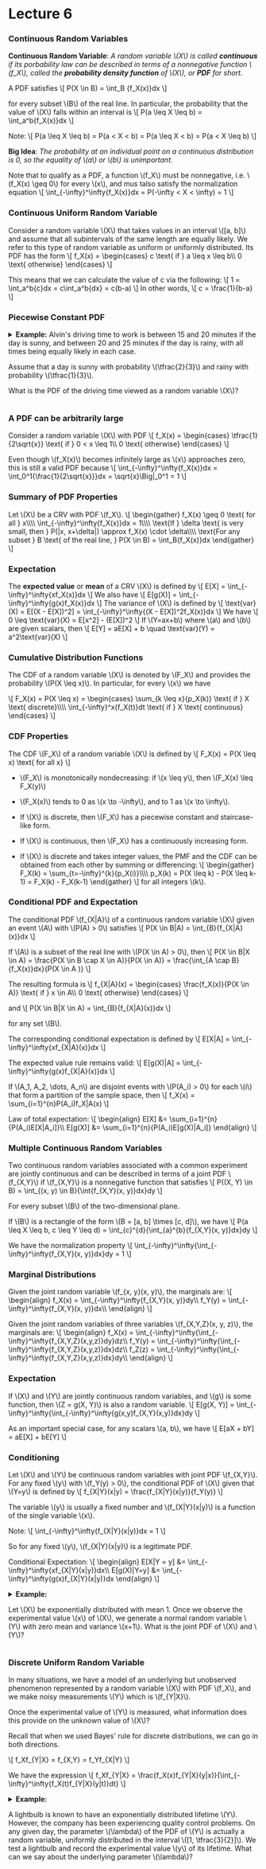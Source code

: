 # Lecture 6

### Continuous Random Variables

<div class="def">

**Continuous Random Variable**: *A random variable \\(X\\) is called **continuous** if its porbability law can be described in terms of a nonnegative function \\(f_X\\), called the **probability density function** of \\(X\\), or **PDF** for short.*
</div>

A PDF satisfies
\\[
    P(X \in B) = \int_B {f_X(x)}dx
\\]

for every subset \\(B\\) of the real line. In particular, the probability that the value of \\(X\\) falls within an interval is
\\[
    P(a \leq X \leq b) = \int_a^b{f_X(x)}dx
\\]

Note:
\\[
    P(a \leq X \leq b) = P(a < X < b) = P(a \leq X < b) = P(a < X \leq b)
\\]
<div class="idea">

**Big Idea**: *The probability at an individual point on a continuous distribution is 0, so the equality of \\(a\\) or \\(b\\) is unimportant.*
</div>


Note that to qualify as a PDF, a function \\(f_X\\) must be nonnegative, i.e. \\(f_X(x) \geq 0\\) for every \\(x\\), and mus talso satisfy the normalization equation
\\[
    \int_{-\infty}^\infty{f_X(x)}dx = P(-\infty < X < \infty) = 1
\\]

### Continuous Uniform Random Variable

Consider a random variable \\(X\\) that takes values in an interval \\([a, b]\\) and assume that all subintervals of the same length are equally likely. We refer to this type of random variable as uniform or uniformly distributed. Its PDF has the form
\\[
    f_X(x) =
    \\begin{cases}
        c \text{ if } a \leq x \leq b\\\\
        0 \text{ otherwise}
    \\end{cases}
\\]

This means that we can calculate the value of c via the following:
\\[
    1 = \int_a^b{c}dx = c\int_a^b{dx} = c(b-a)
\\]
In other words,
\\[
    c = \frac{1}{b-a}
\\]

### Piecewise Constant PDF

<div class="ex">
<details>
<summary>
<strong>Example:</strong> Alvin's driving time to work is between 15 and 20 minutes if the day is sunny, and between 20 and 25 minutes if the day is rainy, with all times being equally likely in each case.

Assume that a day is sunny with probability \\(\tfrac{2}{3}\\) and rainy with probability \\(\tfrac{1}{3}\\).

What is the PDF of the driving time viewed as a random variable \\(X\\)?
</summary>

We interpret the statement that "all times are equally likely" in the sunny and rainy cases to mean that the PDF of \\(X\\) is constant in each of the intervals \\([15, 20]\\) and \\([20, 25]\\).

Furthermore, since these two intervals contain all possible driving times, the PDF should be zero everywhere else.

\\[
    f_X(x) =
    \\begin{cases}
        c_1 \text{ if } 15 \leq x \leq 20\\\\
        c_2 \text{ if } 20 \leq x \leq 25\\\\
        0 \text{ otherwise}
    \\end{cases}
\\]

where \\(c_1, c_2\\) are some constants.

We can determine these constants by using the probabilities of a sunny and of a rainy day.

\\[
    \\begin{align}
        \frac{2}{3} &= P(\text{sunny day}) = \int_{15}^{20}{f_X(x)}dx = \int_{15}^{20}{c_1}dx = 5c_1\\\\
        \frac{1}{3} &= P(\text{rainy day}) = \int_{20}^{25}{f_X(x)}dx = \int_{20}^{25}{c_2}dx = 5c_2\\\\ 
    \\end{align}
\\]

So that
\\[
    c_1 = \frac{2}{15}\quad c_2 = \frac{1}{15}
\\]


</details>
</div>

### A PDF can be arbitrarily large

Consider a random variable \\(X\\) with PDF
\\[
    f_X(x) = 
    \\begin{cases}
        \tfrac{1}{2\sqrt{x}} \text{ if } 0 < x \leq 1\\\\
        0 \text{ otherwise}
    \\end{cases}
\\]

Even though \\(f_X(x)\\) becomes infinitely large as \\(x\\) approaches zero, this is still a valid PDF because
\\[
    \int_{-\infty}^\infty{f_X(x)}dx = \int_0^1{\frac{1}{2\sqrt{x}}}dx = \sqrt{x}\Big|_0^1 = 1
\\]

### Summary of PDF Properties

Let \\(X\\) be a CRV with PDF \\(f_X\\).
\\[
    \\begin{gather}
        f_X(x) \geq 0 \text{ for all } x\\\\\\\\
        \int_{-\infty}^\infty{f_X(x)}dx = 1\\\\\\\\
        \text{If } \delta \text{ is very small, then } P(|x, x+\delta|) \approx f_X(x) \cdot \delta\\\\\\\\
        \text{For any subset } B \text{ of the real line, } P(X \in B) = \int_B{f_X(x)}dx
    \\end{gather}
\\]

### Expectation

The **expected value** or **mean** of a CRV \\(X\\) is defined by
\\[
    E[X] = \int_{-\infty}^\infty{xf_X(x)}dx
\\]
We also have
\\[
    E[g(X)] = \int_{-\infty}^\infty{g(x)f_X(x)}dx
\\]
The variance of \\(X\\) is defined by
\\[
    \text{var}(X) = E[(X - E[X])^2] = \int_{-\infty}^\infty{(X - E[X])^2f_X(x)}dx
\\]
We have
\\[
    0 \leq \text{var}(X) = E[x^2] - (E[X])^2
\\]
If \\(Y=ax+b\\) where \\(a\\) and \\(b\\) are given scalars, then
\\[
    E[Y] = aE[X] + b \quad \text{var}(Y) = a^2\text{var}(X)
\\]

### Cumulative Distribution Functions

The CDF of a random variable \\(X\\) is denoted by \\(F_X\\) and provides the probability \\(P(X \leq x)\\). In particular, for every \\(x\\) we have

\\[
    F_X(x) = P(X \leq x) = 
    \\begin{cases}
        \sum_{k \leq x}{p_X(k)} \text{ if } X \text{ discrete}\\\\\\\\
        \int_{-\infty}^x{f_X(t)}dt \text{ if } X \text{ continuous}
    \\end{cases}
\\]

### CDF Properties

The CDF \\(F_X\\) of a random variable \\(X\\) is defined by
\\[
    F_X(x) = P(X \leq x) \text{ for all x}
\\]
* \\(F_X\\) is monotonically nondecreasing: if \\(x \leq y\\), then \\(F_X(x) \leq F_X(y)\\)

* \\(F_X(x)\\) tends to 0 as \\(x \to -\infty\\), and to 1 as \\(x \to \infty\\).

* If \\(X\\) is discrete, then \\(F_X\\) has a piecewise constant and staircase-like form.

* If \\(X\\) is continuous, then \\(F_X\\) has a continuously increasing form.

* If \\(X\\) is discrete and takes integer values, the PMF and the CDF can be obtained from each other by summing or differencing:
\\[
    \\begin{gather}
        F_X(k) = \sum_{t=-\infty}^{k}{p_X(i)}\\\\\\\\
        p_X(k) = P(X \leq k) - P(X \leq k-1) = F_X(k) - F_X(k-1)
    \\end{gather}
\\]
for all integers \\(k\\).

### Conditional PDF and Expectation

The conditional PDF \\(f_{X|A}\\) of a continuous random variable \\(X\\) given an event \\(A\\) with \\(P(A) > 0\\) satisfies
\\[
    P(X \in B|A) = \int_{B}{f_{X|A}(x)}dx
\\]

If \\(A\\) is a subset of the real line with \\(P(X \in A) > 0\\), then
\\[
    P(X \in B|X \in A) = \frac{P(X \in B \cap X \in A)}{P(X \in A)} = \frac{\int_{A \cap B}{f_X(x)}dx}{P(X \in A )}
\\]

The resulting formula is
\\[
    f_{X|A}(x) = 
    \\begin{cases}
        \frac{f_X(x)}{P(X \in A)} \text{ if } x \in A\\\\
        0 \text{ otherwise}
    \\end{cases}
\\]

and
\\[
    P(X \in B|X \in A) = \int_{B}{f_{X|A}(x)}dx
\\]

for any set \\(B\\).

The corresponding conditional expectation is defined by
\\[
    E[X|A] = \int_{-\infty}^\infty{xf_{X|A}(x)}dx
\\]

The expected value rule remains valid:
\\[
    E[g(X)|A] = \int_{-\infty}^\infty{g(x)f_{X|A}(x)}dx
\\]

If \\(A_1, A_2, \dots, A_n\\) are disjoint events with \\(P(A_i) > 0\\) for each \\(i\\) that form a partition of the sample space, then
\\[
    f_X(x) = \sum_{i=1}^{n}P(A_i)f_X|A(x)
\\]

Law of total expectation:
\\[
    \\begin{align}
        E[X] &= \sum_{i=1}^{n}{P(A_i)E[X|A_i]}\\\\
        E[g(X)] &= \sum_{i=1}^{n}{P(A_i)E[g(X)|A_i]}
    \\end{align}
\\]

### Multiple Continuous Random Variables

Two continuous random variables associated with a common experiment are jointly continuous and can be described in terms of a joint PDF \\(f_{X,Y}\\) if \\(f_{X,Y}\\) is a nonnegative function that satisfies
\\[
    P((X, Y) \in B) = \int_{(x, y) \in B}{\int{f_{X,Y}(x, y)}dx}dy
\\]

For every subset \\(B\\) of the two-dimensional plane.

If \\(B\\) is a rectangle of the form \\(B = [a, b] \times [c, d]\\), we have
\\[
    P(a \leq X \leq b, c \leq Y \leq d) = \int_{c}^{d}{\int_{a}^{b}{f_{X,Y}(x, y)}dx}dy
\\]

We have the normalization property
\\[
    \int_{-\infty}^\infty{\int_{-\infty}^\infty{f_{X,Y}(x, y)}dx}dy = 1
\\]

### Marginal Distributions

Given the joint random variable \\(f_{x, y}(x, y)\\), the marginals are:
\\[
    \\begin{align}
        f_X(x) = \int_{-\infty}^\infty{f_{X,Y}(x, y)}dy\\\\
        f_Y(y) = \int_{-\infty}^\infty{f_{X,Y}(x, y)}dx\\\\
    \\end{align}
\\]

Given the joint random variables of three variables \\(f_{X,Y,Z}(x, y, z)\\), the marginals are:
\\[
    \\begin{align}
        f_X(x) = \int_{-\infty}^\infty{\int_{-\infty}^\infty{f_{X,Y,Z}(x,y,z)}dy}dz\\\\
        f_Y(y) = \int_{-\infty}^\infty{\int_{-\infty}^\infty{f_{X,Y,Z}(x,y,z)}dx}dz\\\\
        f_Z(z) = \int_{-\infty}^\infty{\int_{-\infty}^\infty{f_{X,Y,Z}(x,y,z)}dx}dy\\\\
    \\end{align}
\\]

### Expectation

If \\(X\\) and \\(Y\\) are jointly continuous random variables, and \\(g\\) is some function, then \\(Z = g(X, Y)\\) is also a random variable.
\\[
    E[g(X, Y)] = \int_{-\infty}^\infty{\int_{-\infty}^\infty{g(x,y)f_{X,Y}(x,y)}dx}dy
\\]

As an important special case, for any scalars \\(a, b\\), we have
\\[
    E[aX + bY] = aE[X] + bE[Y]
\\]

### Conditioning

Let \\(X\\) and \\(Y\\) be continuous random variables with joint PDF \\(f_{X,Y}\\). For any fixed \\(y\\) with \\(f_Y(y) > 0\\), the conditional PDF of \\(X\\) given that \\(Y=y\\) is defined by
\\[
    f_{X|Y}(x|y) = \frac{f_{X|Y}(x|y)}{f_Y(y)}
\\]

The variable \\(y\\) is usually a fixed number and \\(f_{X|Y}(x|y)\\) is a function of the single variable \\(x\\).

Note:
\\[
    \int_{-\infty}^\infty{f_{X|Y}(x|y)}dx = 1
\\]

So for any fixed \\(y\\), \\(f_{X|Y}(x|y)\\) is a legitimate PDF.

Conditional Expectation:
\\[
    \\begin{align}
        E[X|Y = y] &= \int_{-\infty}^\infty{xf_{X|Y}(x|y)}dx\\\\
        E[g(X)|Y=y] &= \int_{-\infty}^\infty{g(x)f_{X|Y}(x|y)}dx
    \\end{align}
\\]

<div class="ex">
<details>
<summary>
<strong>Example:</strong>

Let \\(X\\) be exponentially distributed with mean 1. Once we observe the experimental value \\(x\\) of \\(X\\), we generate a normal random variable \\(Y\\) with zero mean and variance \\(x+1\\). What is the joint PDF of \\(X\\) and \\(Y\\)?
</summary>
We have:

\\[
    f_X(x) = e^{-x} \text{ for } x \geq 0 \text{ and } f_{Y|X}(y|x) = \frac{1}{\sqrt{2\pi(x+1)}}e^\frac{{-y^2}}{2(x+1)}
\\]

The joint distribution is
\\[
    f_{X,Y}(x,y) = f_X(x)f_{Y|X}(y|x) = e^{-x}\frac{1}{\sqrt{2\pi(x+1)}}e^\frac{{-y^2}}{2(x+1)}
\\]
for all \\(x \geq 0\\) and all \\(y\\).

</details>
</div>

### Discrete Uniform Random Variable

In many situations, we have a model of an underlying but unobserved phenomenon represented by a random variable \\(X\\) with PDF \\(f_X\\), and we make noisy measurements \\(Y\\) which is \\(f_{Y|X}\\).

Once the experimental value of \\(Y\\) is measured, what information does this provide on the unknown value of \\(X\\)?

Recall that when we used Bayes' rule for discrete distributions, we can go in both directions.

\\[
    f_Xf_{Y|X} = f_{X,Y} = f_Yf_{X|Y}
\\]

We have the expression
\\[
    f_Xf_{Y|X} = \frac{f_X(x)f_{Y|X}(y|x)}{\int_{-\infty}^\infty{f_X(t)f_{Y|X}(y|t)}dt}
\\]

<div class="ex">
<details>
<summary>
<strong>Example:</strong>

A lightbulb is known to have an exponentially distributed lifetime \\(Y\\). However, the company has been experiencing quality control problems. On any given day, the parameter \\(\lambda\\) of the PDF of \\(Y\\) is actually a random variable, uniformly distributed in the interval \\([1, \tfrac{3}{2}]\\). We test a lightbulb and record the experimental value \\(y\\) of its lifetime. What can we say about the underlying parameter \\(\lambda\\)?
</summary>

We model the parameter \\(\lambda\\) as a uniform random variable \\(\Lambda\\) with PDF:
\\[
    f_\Lambda(\lambda) = 2 \text{ for } 1 \leq \lambda \leq \tfrac{3}{2}
\\]
All available information about \\(\Lambda\\) is contained int he conditional PDF \\(f_{\Lambda|Y}(\lambda|y)\\), which is given by:

\\[
    f_{\Lambda|Y}(\lambda|y) = \frac{2\lambda e^{-\lambda y}}{\int_{1}^{\frac{3}{2}}{2te^{-ty}}}dt \text{ for } 1 \leq \lambda \leq \frac{3}{2}
\\]


</details>
</div>
